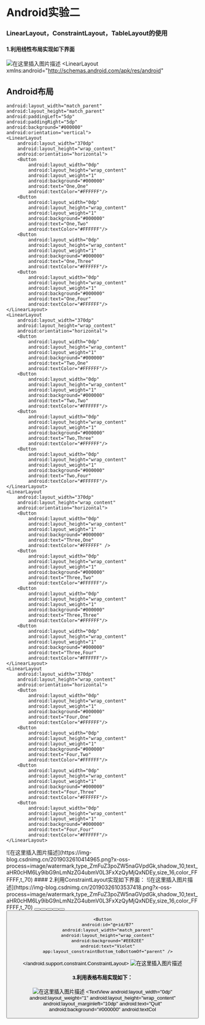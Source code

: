 # Android实验二
### LinearLayout，ConstraintLayout，TableLayout的使用
#### 1.利用线性布局实现如下界面
![在这里插入图片描述](https://img-blog.csdnimg.cn/20190326103425131.png?x-oss-process=image/watermark,type_ZmFuZ3poZW5naGVpdGk,shadow_10,text_aHR0cHM6Ly9ibG9nLmNzZG4ubmV0L3FxXzQyMjQxNDEy,size_16,color_FFFFFF,t_70)
<LinearLayout xmlns:android="http://schemas.android.com/apk/res/android"
## Android布局
    android:layout_width="match_parent"
    android:layout_height="match_parent"
    android:paddingLeft="5dp"
    android:paddingRight="5dp"
    android:background="#000000"
    android:orientation="vertical">
    <LinearLayout
        android:layout_width="370dp"
        android:layout_height="wrap_content"
        android:orientation="horizontal">
        <Button
            android:layout_width="0dp"
            android:layout_height="wrap_content"
            android:layout_weight="1"
            android:background="#000000"
            android:text="One,One"
            android:textColor="#FFFFFF"/>
        <Button
            android:layout_width="0dp"
            android:layout_height="wrap_content"
            android:layout_weight="1"
            android:background="#000000"
            android:text="One,Two"
            android:textColor="#FFFFFF"/>
        <Button
            android:layout_width="0dp"
            android:layout_height="wrap_content"
            android:layout_weight="1"
            android:background="#000000"
            android:text="One,Three"
            android:textColor="#FFFFFF"/>
        <Button
            android:layout_width="0dp"
            android:layout_height="wrap_content"
            android:layout_weight="1"
            android:background="#000000"
            android:text="One,Four"
            android:textColor="#FFFFFF"/>
    </LinearLayout>
    <LinearLayout
        android:layout_width="370dp"
        android:layout_height="wrap_content"
        android:orientation="horizontal">
        <Button
            android:layout_width="0dp"
            android:layout_height="wrap_content"
            android:layout_weight="1"
            android:background="#000000"
            android:text="Two,One"
            android:textColor="#FFFFFF"/>
        <Button
            android:layout_width="0dp"
            android:layout_height="wrap_content"
            android:layout_weight="1"
            android:background="#000000"
            android:text="Two,Two"
            android:textColor="#FFFFFF"/>
        <Button
            android:layout_width="0dp"
            android:layout_height="wrap_content"
            android:layout_weight="1"
            android:background="#000000"
            android:text="Two,Three"
            android:textColor="#FFFFFF"/>
        <Button
            android:layout_width="0dp"
            android:layout_height="wrap_content"
            android:layout_weight="1"
            android:background="#000000"
            android:text="Two,Four"
            android:textColor="#FFFFFF"/>
    </LinearLayout>
    <LinearLayout
        android:layout_width="370dp"
        android:layout_height="wrap_content"
        android:orientation="horizontal">
        <Button
            android:layout_width="0dp"
            android:layout_height="wrap_content"
            android:layout_weight="1"
            android:background="#000000"
            android:text="Three,One"
            android:textColor="#FFFFFF" />
        <Button
            android:layout_width="0dp"
            android:layout_height="wrap_content"
            android:layout_weight="1"
            android:background="#000000"
            android:text="Three,Two"
            android:textColor="#FFFFFF"/>
        <Button
            android:layout_width="0dp"
            android:layout_height="wrap_content"
            android:layout_weight="1"
            android:background="#000000"
            android:text="Three,Three"
            android:textColor="#FFFFFF"/>
        <Button
            android:layout_width="0dp"
            android:layout_height="wrap_content"
            android:layout_weight="1"
            android:background="#000000"
            android:text="Three,Four"
            android:textColor="#FFFFFF"/>
    </LinearLayout>
    <LinearLayout
        android:layout_width="370dp"
        android:layout_height="wrap_content"
        android:orientation="horizontal">
        <Button
            android:layout_width="0dp"
            android:layout_height="wrap_content"
            android:layout_weight="1"
            android:background="#000000"
            android:text="Four,One"
            android:textColor="#FFFFFF"/>
        <Button
            android:layout_width="0dp"
            android:layout_height="wrap_content"
            android:layout_weight="1"
            android:background="#000000"
            android:text="Four,Two"
            android:textColor="#FFFFFF"/>
        <Button
            android:layout_width="0dp"
            android:layout_height="wrap_content"
            android:layout_weight="1"
            android:background="#000000"
            android:text="Four,Three"
            android:textColor="#FFFFFF"/>
        <Button
            android:layout_width="0dp"
            android:layout_height="wrap_content"
            android:layout_weight="1"
            android:background="#000000"
            android:text="Four,Four"
            android:textColor="#FFFFFF"/>
    </LinearLayout>
</LinearLayout>
![在这里插入图片描述](https://img-blog.csdnimg.cn/2019032610414965.png?x-oss-process=image/watermark,type_ZmFuZ3poZW5naGVpdGk,shadow_10,text_aHR0cHM6Ly9ibG9nLmNzZG4ubmV0L3FxXzQyMjQxNDEy,size_16,color_FFFFFF,t_70)
#### 2.利用ConstraintLayout实现如下界面：
![在这里插入图片描述](https://img-blog.csdnimg.cn/20190326103537418.png?x-oss-process=image/watermark,type_ZmFuZ3poZW5naGVpdGk,shadow_10,text_aHR0cHM6Ly9ibG9nLmNzZG4ubmV0L3FxXzQyMjQxNDEy,size_16,color_FFFFFF,t_70)
<android.support.constraint.ConstraintLayout xmlns:android="http://schemas.android.com/apk/res/android"
    xmlns:app="http://schemas.android.com/apk/res-auto"
    xmlns:tools="http://schemas.android.com/tools"
    android:layout_width="match_parent"
    android:layout_height="250dp"
    android:background="#000000">
    <Button
        android:id="@+id/B1"
        android:layout_width="90dp"
        android:layout_height="wrap_content"
        android:background="#DC143C"
        android:text="RED" />
    <Button
        android:id="@+id/B2"
        android:layout_width="90dp"
        android:layout_height="wrap_content"
        android:background="#FFA500"
        android:text="Orange"
        app:layout_constraintLeft_toLeftOf="parent"
        app:layout_constraintRight_toRightOf="parent" />
    <Button
        android:id="@+id/B3"
        android:layout_width="90dp"
        android:layout_height="wrap_content"
        android:background="#FFFF00"
        android:text="Yellow"
        app:layout_constraintRight_toRightOf="parent" />
    <Button
        android:id="@+id/B4"
        android:layout_width="60dp"
        android:layout_height="wrap_content"
        android:background="#0000FF"
        android:text="Blue"
        android:textColor="#FFFFFF"
        app:layout_constraintBottom_toTopOf="@+id/B7"
        app:layout_constraintLeft_toLeftOf="parent"
        app:layout_constraintRight_toRightOf="parent"
        app:layout_constraintTop_toBottomOf="@id/B2" />
    <Button
        android:id="@+id/B5"
        android:layout_width="wrap_content"
        android:layout_height="wrap_content"
        android:layout_margin="10dp"
        android:background="#008000"
        android:text="GREEN"
        app:layout_constraintBaseline_toBaselineOf="@+id/B4"
        app:layout_constraintRight_toLeftOf="@+id/B4" />
    <Button
        android:id="@+id/B6"
        android:layout_width="wrap_content"
        android:layout_height="wrap_content"
        android:layout_margin="10dp"
        android:background="#4B0082"
        android:text="Indigo"
        android:textColor="#FFFFFF"
        app:layout_constraintBaseline_toBaselineOf="@+id/B4"
        app:layout_constraintLeft_toRightOf="@+id/B4" />

    <Button
        android:id="@+id/B7"
        android:layout_width="match_parent"
        android:layout_height="wrap_content"
        android:background="#EE82EE"
        android:text="Violet"
        app:layout_constraintBottom_toBottomOf="parent" />

</android.support.constraint.ConstraintLayout>
![在这里插入图片描述](https://img-blog.csdnimg.cn/20190326104252743.png?x-oss-process=image/watermark,type_ZmFuZ3poZW5naGVpdGk,shadow_10,text_aHR0cHM6Ly9ibG9nLmNzZG4ubmV0L3FxXzQyMjQxNDEy,size_16,color_FFFFFF,t_70)
#### 3.利用表格布局实现如下：
![在这里插入图片描述](https://img-blog.csdnimg.cn/20190326103643728.png?x-oss-process=image/watermark,type_ZmFuZ3poZW5naGVpdGk,shadow_10,text_aHR0cHM6Ly9ibG9nLmNzZG4ubmV0L3FxXzQyMjQxNDEy,size_16,color_FFFFFF,t_70)
<TableLayout xmlns:android="http://schemas.android.com/apk/res/android"
    android:layout_width="match_parent"
    android:layout_height="wrap_content"
    android:stretchColumns=" * "
    android:background="#000000">
    <TableRow>
        <TextView
            android:layout_width="0dp"
            android:layout_weight="1"
            android:layout_height="wrap_content"
            android:layout_marginleft="10dp"
            android:text="Open..."
            android:background="#000000"
            android:textColor="#FFFFFF" />
        <TextView
            android:layout_width="0dp"
            android:layout_weight="1"
            android:layout_height="wrap_content"
            android:gravity="right"
            android:text="Crtl+O"
            android:textColor="#FFFFFF"/>
    </TableRow>
    <TableRow>
        <TextView
            android:layout_width="0dp"
            android:layout_weight="1"
            android:layout_height="wrap_content"
            android:layout_marginleft="10dp"
            android:text="Save..."
            android:background="#000000"
            android:textColor="#FFFFFF" />
        <TextView
            android:layout_width="0dp"
            android:layout_weight="1"
            android:layout_height="wrap_content"
            android:gravity="right"
            android:text="Crtl+S"
            android:textColor="#FFFFFF"/>
    </TableRow>
    <TableRow>
        <TextView
            android:layout_width="0dp"
            android:layout_weight="1"
            android:layout_height="wrap_content"
            android:layout_marginleft="10dp"
            android:text="Save as..."
            android:background="#000000"
            android:textColor="#FFFFFF" />
        <TextView
            android:layout_width="0dp"
            android:layout_weight="1"
            android:layout_height="wrap_content"
            android:gravity="right"
            android:text="Crtl=Shift+O"
            android:textColor="#FFFFFF"/>
    </TableRow>
    <view
        android:layout_width ="match_parent"
        android:layout_height ="2dp"
        android:background="#FFFFFF"/>
    <TableRow>
        <TextView
            android:layout_width="0dp"
            android:layout_weight="1"
            android:layout_height="wrap_content"
            android:layout_marginleft="10dp"
            android:text="X Import...."
            android:background="#000000"
            android:textColor="#FFFFFF" />
    </TableRow>
    <TableRow>
        <TextView
            android:layout_width="0dp"
            android:layout_weight="1"
            android:layout_height="wrap_content"
            android:layout_marginleft="10dp"
            android:text="X Export...."
            android:background="#000000"
            android:textColor="#FFFFFF" />
        <TextView
            android:layout_width="0dp"
            android:layout_weight="1"
            android:layout_height="wrap_content"
            android:gravity="right"
            android:text="Ctrl+E"
            android:textColor="#FFFFFF"/>
    </TableRow>
    <view
        android:layout_width ="match_parent"
        android:layout_height ="2dp"
        android:background="#FFFFFF"/>
    <TableRow>
        <TextView
            android:layout_width="0dp"
            android:layout_weight="1"
            android:layout_height="wrap_content"
            android:layout_marginleft="10dp"
            android:text="Quit"
            android:background="#000000"
            android:textCol
